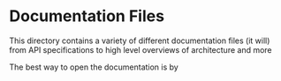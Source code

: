# Documentation Files

This directory contains a variety of different documentation files (it will) from API specifications to high level overviews of architecture and more

The best way to open the documentation is by 

